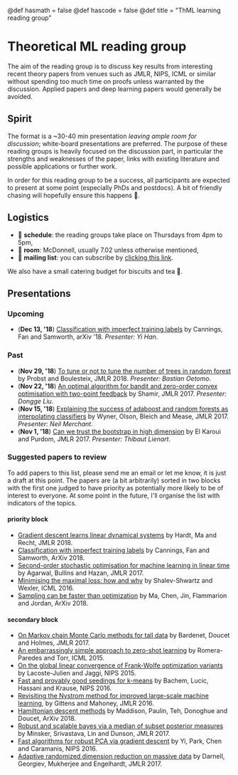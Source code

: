 @def hasmath = false
@def hascode = false
@def title = "ThML learning reading group"

# Theoretical ML reading group

The aim of the reading group is to discuss key results from interesting recent theory papers from venues such as JMLR, NIPS, ICML or similar without spending too much time on proofs unless warranted by the discussion.
Applied papers and deep learning papers would generally be avoided.

## Spirit

The format is a ~30-40 min presentation _leaving ample room for discussion_; white-board presentations are preferred.
The purpose of these reading groups is heavily focused on the discussion part, in particular the strengths and weaknesses of the paper, links with existing literature and possible applications or further work.

In order for this reading group to be a success, all participants are expected to present at some point (especially PhDs and postdocs).
A bit of friendly chasing will hopefully ensure this happens 🚂.

## Logistics

* 📆 **schedule**: the reading groups take place on Thursdays from 4pm to 5pm,
* 🎪 **room**: McDonnell, usually 7.02 unless otherwise mentioned,
* 📧 **mailing list**: you can subscribe by [clicking this link](https://lists.unimelb.edu.au/subscribe/ml-theory).

We also have a small catering budget for biscuits and tea 🍫.

## Presentations

### Upcoming

* (**Dec 13, '18**) [Classification with imperfect training labels](https://arxiv.org/abs/1805.11505) by Cannings, Fan and Samworth, arXiv '18. _Presenter: Yi Han_.


### Past

* (**Nov 29, '18**) [To tune or not to tune the number of trees in random forest](http://jmlr.org/papers/volume18/17-269/17-269.pdf) by Probst and Boulesteix, JMLR 2018. _Presenter: Bastian Oetomo_.
* (**Nov 22, '18**) [An optimal algorithm for bandit and zero-order convex optimisation with two-point feedback](http://jmlr.org/papers/volume18/16-632/16-632.pdf) by Shamir, JMLR 2017. _Presenter: Dongge Liu_.
* (**Nov 15, '18**) [Explaining the success of adaboost and random forests as interpolating classifiers](http://jmlr.org/papers/volume18/15-240/15-240.pdf) by Wyner, Olson, Bleich and Mease, JMLR 2017. _Presenter: Neil Merchant_.
* (**Nov 1, '18**) [Can we trust the bootstrap in high dimension](http://jmlr.org/papers/volume19/17-006/17-006.pdf) by El Karoui and Purdom, JMLR 2017. _Presenter: Thibaut Lienart_.

### Suggested papers to review

To add papers to this list, please send me an email or let me know, it is just a draft at this point.
The papers are (a bit arbitrarily) sorted in two blocks with the first one judged to have priority as potentially more likely to be of interest to everyone.
At some point in the future, I'll organise the list with indicators of the topics.

#### priority block

* [Gradient descent learns linear dynamical systems](http://jmlr.org/papers/volume19/16-465/16-465.pdf) by Hardt, Ma and Recht, JMLR 2018.
* [Classification with imperfect training labels](https://arxiv.org/abs/1805.11505) by Cannings, Fan and Samworth, ArXiv 2018.
* [Second-order stochastic optimisation for machine learning in linear time](http://jmlr.org/papers/volume18/16-491/16-491.pdf) by Agarwal, Bullins and Hazan, JMLR 2017.
* [Minimising the maximal loss: how and why](http://proceedings.mlr.press/v48/shalev-shwartzb16-supp.pdf) by Shalev-Shwartz and Wexler, ICML 2016.
* [Sampling can be faster than optimization](https://arxiv.org/abs/1811.08413) by Ma, Chen, Jin, Flammarion and Jordan, ArXiv 2018.

#### secondary block

* [On Markov chain Monte Carlo methods for tall data](http://jmlr.org/papers/volume18/15-205/15-205.pdf) by Bardenet, Doucet and Holmes, JMLR 2017.
* [An embarrassingly simple approach to zero-shot learning](http://proceedings.mlr.press/v37/romera-paredes15.pdf) by Romera-Paredes and Torr, ICML 2015.
* [On the global linear convergence of Frank-Wolfe optimization variants](http://papers.nips.cc/paper/5925-on-the-global-linear-convergence-of-frank-wolfe-optimization-variants.pdf) by Lacoste-Julien and Jaggi, NIPS 2015.
* [Fast and provably good seedings for k-means](https://papers.nips.cc/paper/6478-fast-and-provably-good-seedings-for-k-means.pdf) by Bachem, Lucic, Hassani and Krause, NIPS 2016.
* [Revisiting the Nystrom method for improved large-scale machine learning](http://www.jmlr.org/papers/volume17/gittens16a/gittens16a.pdf), by Gittens and Mahoney, JMLR 2016.
* [Hamiltonian descent methods](http://jmlr.org/papers/volume18/15-205/15-205.pdf) by Maddison, Paulin, Teh, Donoghue and Doucet, ArXiv 2018.
* [Robust and scalable bayes via a median of subset posterior measures](http://jmlr.org/papers/volume18/16-491/16-491.pdf) by Minsker, Srivastava, Lin and Dunson, JMLR 2017.
* [Fast algorithms for robust PCA via gradient descent](http://papers.nips.cc/paper/6445-fast-algorithms-for-robust-pca-via-gradient-descent.pdf) by Yi, Park, Chen and Caramanis, NIPS 2016.
* [Adaptive randomized dimension reduction on massive data](http://jmlr.org/papers/volume18/15-143/15-143.pdf) by Darnell, Georgiev, Mukherjee and Engelhardt, JMLR 2017.
